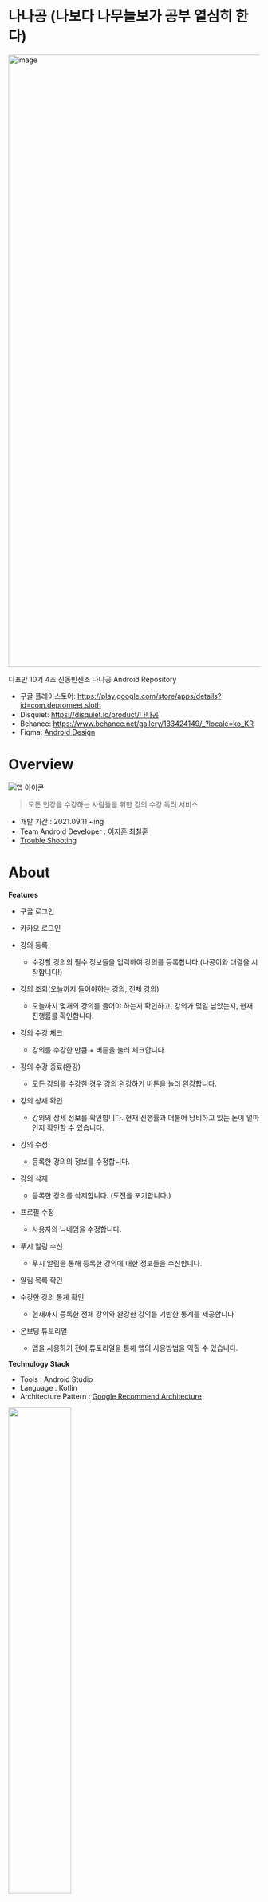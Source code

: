 # 나나공 (나보다 나무늘보가 공부 열심히 한다)

<img width="1228" alt="image" src="https://user-images.githubusercontent.com/51016231/225545924-9dd06f2a-bc89-45ac-aea4-3182bda66b95.png">

디프만 10기 4조 신동빈센조 나나공 Android Repository

- 구글 플레이스토어: https://play.google.com/store/apps/details?id=com.depromeet.sloth
- Disquiet: https://disquiet.io/product/나나공
- Behance: https://www.behance.net/gallery/133424149/_?locale=ko_KR
- Figma: [Android Design](https://www.figma.com/file/e4rZW5rErfa7LCkettW918/%5B%EB%94%94%ED%94%84%EB%A7%8C-10%EA%B8%B0%5D-%EB%82%98%EB%82%98%EA%B3%B5?node-id=496-1662&t=TmGwHP2mcORNkPdG-0)

# Overview
![앱 아이콘](https://user-images.githubusercontent.com/51016231/200228430-b5de928b-fe20-4578-8165-721b54463ef1.png)
> 모든 인강을 수강하는 사람들을 위한 강의 수강 독려 서비스

- 개발 기간 : 2021.09.11 ~ing
- Team 
  Android Developer :  [이지훈](https://github.com/easyhooon)  [최철훈](https://github.com/ImIrondroid)  
- [Trouble Shooting](https://github.com/depromeet/sloth-android/wiki)
# About

**Features**
- 구글 로그인 
- 카카오 로그인 

- 강의 등록
  - 수강할 강의의 필수 정보들을 입력하여 강의를 등록합니다.(나공이와 대결을 시작합니다!)
  
- 강의 조회(오늘까지 들어야하는 강의, 전체 강의)
  - 오늘까지 몇개의 강의를 들어야 하는지 확인하고, 강의가 몇일 남았는지, 현재 진행률를 확인합니다.
  
- 강의 수강 체크
  - 강의를 수강한 만큼 + 버튼을 눌러 체크합니다.
  
- 강의 수강 종료(완강)
  - 모든 강의를 수강한 경우 강의 완강하기 버튼을 눌러 완강합니다.
  
- 강의 상세 확인
  - 강의의 상세 정보를 확인합니다. 현재 진행률과 더불어 낭비하고 있는 돈이 얼마인지 확인할 수 있습니다.
  
- 강의 수정 
  - 등록한 강의의 정보를 수정합니다.
  
- 강의 삭제 
  - 등록한 강의를 삭제합니다. (도전을 포기합니다.)
  
- 프로필 수정
  - 사용자의 닉네임을 수정합니다. 
  
- 푸시 알림 수신
  - 푸시 알림을 통해 등록한 강의에 대한 정보들을 수신합니다.
  
- 알림 목록 확인

- 수강한 강의 통계 확인
  - 현재까지 등록한 전체 강의와 완강한 강의를 기반한 통계를 제공합니다

- 온보딩 튜토리얼 
  - 앱을 사용하기 전에 튜토리얼을 통해 앱의 사용방법을 익힐 수 있습니다.
  

**Technology Stack**
- Tools : Android Studio
- Language : Kotlin
- Architecture Pattern : [Google Recommend Architecture](https://developer.android.com/topic/architecture#recommended-app-arch)

<p align="start">
  <img src="https://developer.android.com/topic/libraries/architecture/images/mad-arch-overview.png" width="50%"/>
</p>

- Android Architecture Components(AAC)
  - ViewModel
  - DataBinding
  - Naivgation Conponent
  - Hilt
  - DataStore
- Coroutine
- Flow
- Retrofit2
- Okhttp3
- Gson
- KAKAO_SDK
- Glide
- Firebase 
  - Analytics
  - Cloud Messaging
  - Crashlytics 
- Lottie
- Timber 
- [ProgressView](https://github.com/skydoves/ProgressView)
- StartUp

**Foldering**
```
.
├── app
│   ├── di
│   ├── initialize
│   └── application
├── buildSrc
├── data
│   ├── mapper
│   ├── model
│   ├── network
│   ├── paging
│   ├── preferences
│   ├── repository
│   └── util
├── domain
│   ├── entity
│   ├── repository
│   ├── usecase
│   └── util
├── gradle
│   └── libs.versions.toml
└── presentation
    ├── adapter
    ├── di
    ├── extenstions
    ├── mapper
    ├── extenstions
    ├── service
    ├── ui
    └── util


```

# ToDo
- [x] 멀티 모듈화
- [ ] 네트워크 상태 처리 개선 (앱 안정화)
- [ ] 회원 탈퇴 기능 구현
- [ ] 프로필 사진 변경 기능 구현
- [ ] Manage 화면 내에 달력 구현
- [ ] 알림 목록 화면 내에 온보딩 다시 해보기 기능 구현

# WireFrame
- 로그인 
<img width="1012" alt="image" src="https://user-images.githubusercontent.com/51016231/225786605-0af55efe-f608-419b-bd3b-9a2efc853e64.png">

- 온보딩 화면 (투데이)
<img width="695" alt="image" src="https://user-images.githubusercontent.com/51016231/230805440-467cbefe-0662-448e-a029-91b9b35c1ffd.png">

- 온보딩 화면 (강의목록)
<img width="460" alt="image" src="https://user-images.githubusercontent.com/51016231/230805491-217a8b89-e12c-4c64-9099-d92ff22db0c1.png">

- 홈화면 (투데이, 강의목록, 마이페이지(강의 통계), 알림목록)
<img width="1025" alt="image" src="https://user-images.githubusercontent.com/51016231/225782095-85a43d1a-98f7-49eb-96f9-9eacfa147721.png">

- 강의 등록
<img width="757" alt="image" src="https://user-images.githubusercontent.com/51016231/225783992-98d1d4bb-b322-4927-adfb-db4efb7c7971.png">

- 강의 상세화면, 수정화면, 삭제화면
<img width="756" alt="image" src="https://user-images.githubusercontent.com/51016231/225783651-9fabe4ed-e6e0-4c44-a4fc-ac6816de3b70.png">

- 설정 화면, 프로필 수정,문의, 개인정보 처리 방침
<img width="1031" alt="image" src="https://user-images.githubusercontent.com/51016231/225783202-679d053e-bc7b-4d51-9da4-e9ed6d5e2f14.png">


